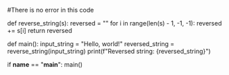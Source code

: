 #There is no error in this code

def reverse_string(s):
    reversed = ""
    for i in range(len(s) - 1, -1, -1):
        reversed += s[i]
    return reversed

def main():
    input_string = "Hello, world!"
    reversed_string = reverse_string(input_string)
    print(f"Reversed string: {reversed_string}")

if __name__ == "__main__":
    main()
